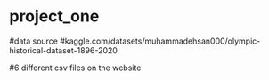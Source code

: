 # project_one

#data source
#kaggle.com/datasets/muhammadehsan000/olympic-historical-dataset-1896-2020

#6 different csv files on the website
